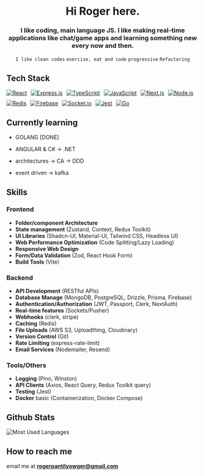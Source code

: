 <h1 align="center">Hi Roger here.</h1>
<h3 align="center">I like coding, main language JS. I like making real-time applications like chat/game apps and learning something new every now and then.</h3>
<div align="center">
<code>I like clean codes</code> <code>exercise, eat and code</code> <code>progressive</code> <code>Refactoring</code>
</div>

## Tech Stack
<div class="flex" style="display: flex; flex-wrap: wrap; gap: 10px;">
  <a href="https://reactjs.org/" target="_blank">
    <img
         src="https://img.shields.io/badge/React-20232A?style=for-the-badge&logo=react&logoColor=61DAFB"
         alt="React"
    />
  </a>
  <a href="https://expressjs.com/" target="_blank">
    <img
         src="https://img.shields.io/badge/Express.js-000000?style=for-the-badge&logo=express&logoColor=white"
         alt="Express.js"
    />
  </a>
  <a href="https://www.typescriptlang.org/" target="_blank">
    <img
         src="https://img.shields.io/badge/TypeScript-007ACC?style=for-the-badge&logo=typescript&logoColor=white"
         alt="TypeScript"
    />
  </a>
  <a href="https://developer.mozilla.org/en-US/docs/Web/JavaScript" target="_blank">
    <img
         src="https://img.shields.io/badge/JavaScript-F7DF1E?style=for-the-badge&logo=javascript&logoColor=black"
         alt="JavaScript"
    />
  </a>
  <a href="https://nextjs.org/" target="_blank">
    <img
         src="https://img.shields.io/badge/Next.js-000000?style=for-the-badge&logo=next-dot-js&logoColor=white"
         alt="Next.js"
    />
  </a>
  <a href="https://nodejs.org/" target="_blank">
    <img
         src="https://img.shields.io/badge/Node.js-43853D?style=for-the-badge&logo=node-dot-js&logoColor=white"
         alt="Node.js"
    />
  </a>
  <a href="https://redis.io/" target="_blank">
    <img
         src="https://img.shields.io/badge/Redis-%23DD0031.svg?&style=for-the-badge&logo=redis&logoColor=white"
         alt="Redis"
    />
  </a>
  <a href="https://firebase.google.com/" target="_blank">
    <img
         src="https://img.shields.io/badge/Firebase-a08021?style=for-the-badge&logo=firebase&logoColor=ffcd34"
         alt="Firebase"
    />
  </a>
  <a href="https://socket.io/" target="_blank">
    <img
         src="https://img.shields.io/badge/Socket.io-black?style=for-the-badge&logo=socket.io&badgeColor=010101"
         alt="Socket.io"
    />
  </a>
  <a href="https://jestjs.io/" target="_blank">
    <img
         src="https://img.shields.io/badge/Jest-323330?style=for-the-badge&logo=jest&logoColor=white"
         alt="Jest"
    />
  </a>
  <a href="https://jestjs.io/" target="_blank">
    <img
         src="https://img.shields.io/badge/Go-00ADD8?style=for-the-badge&logo=go&logoColor=white"
         alt="Go"
    />
  </a>
</div>

## Currently learning
  - GOLANG [DONE]
  - ANGULAR & C# -> .NET
  - architectures -> CA -> DDD

  - event driven -> kafka

## Skills

### Frontend
- **Folder/component Architecture**
- **State management** (Zustand, Context, Redux Toolkit)
- **UI Libraries** (Shadcn-UI, Material-UI, Tailwind CSS, Headless UI) 
- **Web Performance Optimization** (Code Splitting/Lazy Loading)
- **Responsive Web Design**
- **Form/Data Validation** (Zod, React Hook Form)
- **Build Tools** (Vite)
  
### Backend
- **API Development** (RESTful APIs)
- **Database Manage** (MongoDB, PostgreSQL, Drizzle, Prisma, Firebase)
- **Authentication/Authorization** (JWT, Passport, Clerk, NextAuth)
- **Real-time features** (Sockets/Pusher)
- **Webhooks** (clerk, stripe)
- **Caching** (Redis)
- **File Uploads** (AWS S3, Uploadthing, Cloudinary)
- **Version Control** (Git)
- **Rate Limiting** (express-rate-limit)
- **Email Services** (Nodemailer, Resend)

### Tools/Others
- **Logging** (Pino, Winston)
- **API Clients** (Axios, React Query, Redux Toolkit query)
- **Testing** (Jest)
- **Docker** basic (Containerization, Docker Compose)

## Github Stats
  <img
     align="center"
     src="https://github-readme-stats.vercel.app/api/top-langs/?username=Yowger&theme=default&hide=css,html,vim%20script&langs_count=20"
     alt="Most Used Languages"
  />


## How to reach me

email me at **rogerpantilyowger@gmail.com**

